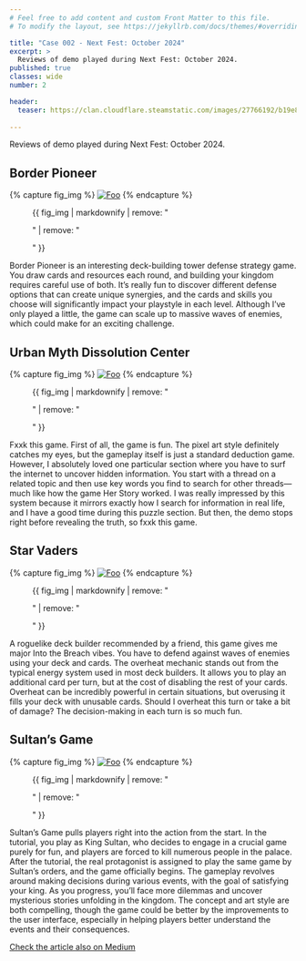 ```yaml
---
# Feel free to add content and custom Front Matter to this file.
# To modify the layout, see https://jekyllrb.com/docs/themes/#overriding-theme-defaults

title: "Case 002 - Next Fest: October 2024"
excerpt: >
  Reviews of demo played during Next Fest: October 2024.
published: true
classes: wide
number: 2

header:
  teaser: https://clan.cloudflare.steamstatic.com/images/27766192/b19e87424a7474164d3f7fcc46763cfecf1ee78b.jpg
    
---
```


Reviews of demo played during Next Fest: October 2024.

## Border Pioneer
{% capture fig_img %}
[![Foo](https://shared.fastly.steamstatic.com/store_item_assets/steam/apps/2346410/ss_317a6b688b707784fdf1add7517b7741463c4129.jpg?t=1728919605)](https://store.steampowered.com/app/2346410/_/)
{% endcapture %}
<figure>
  {{ fig_img | markdownify | remove: "<p>" | remove: "</p>" }}
</figure>

Border Pioneer is an interesting deck-building tower defense strategy game. You draw cards and resources each round, and building your kingdom requires careful use of both. It’s really fun to discover different defense options that can create unique synergies, and the cards and skills you choose will significantly impact your playstyle in each level. Although I’ve only played a little, the game can scale up to massive waves of enemies, which could make for an exciting challenge.

## Urban Myth Dissolution Center
{% capture fig_img %}
[![Foo](https://shared.fastly.steamstatic.com/store_item_assets/steam/apps/2089600/ss_f8a80b8f160146800c0479d7cdf25f997224853b.1920x1080.jpg?t=1729039930)](https://store.steampowered.com/app/2089600/_/)
{% endcapture %}
<figure>
  {{ fig_img | markdownify | remove: "<p>" | remove: "</p>" }}
</figure>

Fxxk this game. First of all, the game is fun. The pixel art style definitely catches my eyes, but the gameplay itself is just a standard deduction game. However, I absolutely loved one particular section where you have to surf the internet to uncover hidden information. You start with a thread on a related topic and then use key words you find to search for other threads—much like how the game Her Story worked. I was really impressed by this system because it mirrors exactly how I search for information in real life, and I have a good time during this puzzle section.
But then, the demo stops right before revealing the truth, so fxxk this game.

## Star Vaders
{% capture fig_img %}
[![Foo](https://shared.fastly.steamstatic.com/store_item_assets/steam/apps/2097570/ss_10a3b8ff6990a7cb42679763c8d086b411d7bb84.1920x1080.jpg?t=1729106823)](https://store.steampowered.com/app/2097570/StarVaders/)
{% endcapture %}
<figure>
  {{ fig_img | markdownify | remove: "<p>" | remove: "</p>" }}
</figure>

A roguelike deck builder recommended by a friend, this game gives me major Into the Breach vibes. You have to defend against waves of enemies using your deck and cards. The overheat mechanic stands out from the typical energy system used in most deck builders. It allows you to play an additional card per turn, but at the cost of disabling the rest of your cards. Overheat can be incredibly powerful in certain situations, but overusing it fills your deck with unusable cards. Should I overheat this turn or take a bit of damage? The decision-making in each turn is so much fun.

## Sultan’s Game
{% capture fig_img %}
[![Foo](https://shared.fastly.steamstatic.com/store_item_assets/steam/apps/3117820/ss_b61d9650030060f9706f61a264ef005ab46bf95d.jpg?t=1729153099)](https://store.steampowered.com/app/3117820/_/)
{% endcapture %}
<figure>
  {{ fig_img | markdownify | remove: "<p>" | remove: "</p>" }}
</figure>

Sultan’s Game pulls players right into the action from the start. In the tutorial, you play as King Sultan, who decides to engage in a crucial game purely for fun, and players are forced to kill numerous people in the palace. After the tutorial, the real protagonist is assigned to play the same game by Sultan’s orders, and the game officially begins. The gameplay revolves around making decisions during various events, with the goal of satisfying your king. As you progress, you’ll face more dilemmas and uncover mysterious stories unfolding in the kingdom. The concept and art style are both compelling, though the game could be better by the improvements to the user interface, especially in helping players better understand the events and their consequences.



[Check the article also on Medium](https://medium.com/@ROBsayYes/case-001-metaphor-refantazio-4805deffad84)